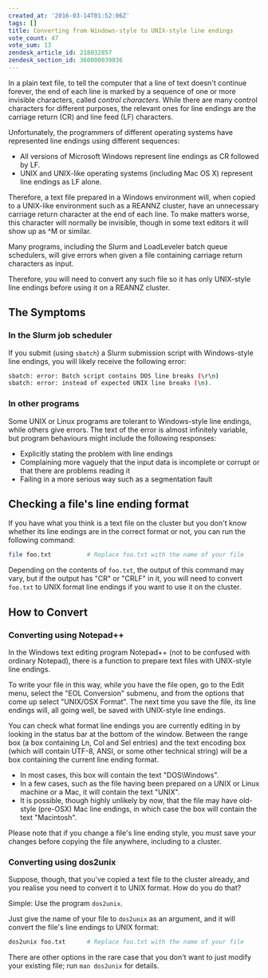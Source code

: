 ```yaml
---
created_at: '2016-03-14T01:52:06Z'
tags: []
title: Converting from Windows-style to UNIX-style line endings
vote_count: 47
vote_sum: 13
zendesk_article_id: 218032857
zendesk_section_id: 360000039036
---
```


In a plain text file, to tell the computer that a line of text doesn't
continue forever, the end of each line is marked by a sequence of one or
more invisible characters, called *control characters*. While there are
many control characters for different purposes, the relevant ones for
line endings are the carriage return (CR) and line feed (LF) characters.

Unfortunately, the programmers of different operating systems have
represented line endings using different sequences:

- All versions of Microsoft Windows represent line endings as CR
    followed by LF.
- UNIX and UNIX-like operating systems (including Mac OS X) represent
    line endings as LF alone.

Therefore, a text file prepared in a Windows environment will, when
copied to a UNIX-like environment such as a REANNZ cluster, have an
unnecessary carriage return character at the end of each line. To make
matters worse, this character will normally be invisible, though in some
text editors it will show up as ^M or similar.

Many programs, including the Slurm and LoadLeveler batch queue
schedulers, will give errors when given a file containing carriage
return characters as input.

Therefore, you will need to convert any such file so it has only
UNIX-style line endings before using it on a REANNZ cluster.

## The Symptoms

### In the Slurm job scheduler

If you submit (using `sbatch`) a Slurm submission script with
Windows-style line endings, you will likely receive the following error:

```bash
sbatch: error: Batch script contains DOS line breaks (\r\n) 
sbatch: error: instead of expected UNIX line breaks (\n).
```

### In other programs

Some UNIX or Linux programs are tolerant to Windows-style line endings,
while others give errors. The text of the error is almost infinitely
variable, but program behaviours might include the following responses:

- Explicitly stating the problem with line endings
- Complaining more vaguely that the input data is incomplete or corrupt or that there are problems reading it
- Failing in a more serious way such as a segmentation fault

## Checking a file's line ending format

If you have what you think is a text file on the cluster but you don't
know whether its line endings are in the correct format or not, you can
run the following command:

``` bash
file foo.txt          # Replace foo.txt with the name of your file
```

Depending on the contents of `foo.txt`, the output of this command may
vary, but if the output has "CR" or "CRLF" in it, you will need to
convert `foo.txt` to UNIX format line endings if you want to use it on
the cluster.

## How to Convert

### Converting using Notepad++

In the Windows text editing program Notepad++ (not to be confused with
ordinary Notepad), there is a function to prepare text files with
UNIX-style line endings.

To write your file in this way, while you have the file open, go to the
Edit menu, select the "EOL Conversion" submenu, and from the options
that come up select "UNIX/OSX Format". The next time you save the file,
its line endings will, all going well, be saved with UNIX-style line
endings.

You can check what format line endings you are currently editing in by
looking in the status bar at the bottom of the window. Between the range
box (a box containing Ln, Col and Sel entries) and the text encoding box
(which will contain UTF-8, ANSI, or some other technical string) will be
a box containing the current line ending format.

- In most cases, this box will contain the text "DOS\\Windows".
- In a few cases, such as the file having been prepared on a UNIX or
    Linux machine or a Mac, it will contain the text "UNIX".
- It is possible, though highly unlikely by now, that the file may
    have old-style (pre-OSX) Mac line endings, in which case the box
    will contain the text "Macintosh".

Please note that if you change a file's line ending style, you must save
your changes before copying the file anywhere, including to a cluster.

### Converting using dos2unix

Suppose, though, that you've copied a text file to the cluster already,
and you realise you need to convert it to UNIX format. How do you do
that?

Simple: Use the program `dos2unix`.

Just give the name of your file to `dos2unix` as an argument, and it
will convert the file's line endings to UNIX format:

``` bash
dos2unix foo.txt      # Replace foo.txt with the name of your file
```

There are other options in the rare case that you don't want to just
modify your existing file; run `man dos2unix` for details.
